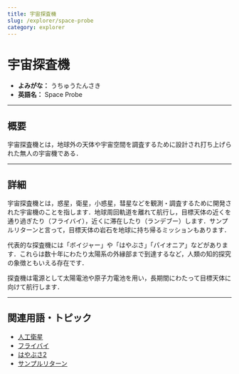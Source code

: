 ```yaml
---
title: 宇宙探査機
slug: /explorer/space-probe
category: explorer
---
```


# 宇宙探査機

- **よみがな：** うちゅうたんさき  
- **英語名：** Space Probe  

---

## 概要

宇宙探査機とは，地球外の天体や宇宙空間を調査するために設計され打ち上げられた無人の宇宙機である．

---

## 詳細

宇宙探査機とは，惑星，衛星，小惑星，彗星などを観測・調査するために開発された宇宙機のことを指します．地球周回軌道を離れて航行し，目標天体の近くを通り過ぎたり（フライバイ），近くに滞在したり（ランデブー）します．サンプルリターンと言って，目標天体の岩石を地球に持ち帰るミッションもあります．

代表的な探査機には「ボイジャー」や「はやぶさ」「パイオニア」などがあります．これらは数十年にわたり太陽系の外縁部まで到達するなど，人類の知的探究の象徴ともいえる存在です．

探査機は電源として太陽電池や原子力電池を用い，長期間にわたって目標天体に向けて航行します．

---

## 関連用語・トピック

- [人工衛星](/docs/satellite/satellite)
- [フライバイ](/docs/explorer/technology/flyby)
- [はやぶさ2](/docs/explorer/mission/hayabusa2)
- [サンプルリターン](/docs/explorer/technology/sample-return)
